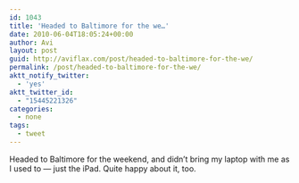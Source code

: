 ```yaml
---
id: 1043
title: 'Headed to Baltimore for the we…'
date: 2010-06-04T18:05:24+00:00
author: Avi
layout: post
guid: http://aviflax.com/post/headed-to-baltimore-for-the-we/
permalink: /post/headed-to-baltimore-for-the-we/
aktt_notify_twitter:
  - 'yes'
aktt_twitter_id:
  - "15445221326"
categories:
  - none
tags:
  - tweet
---
```

Headed to Baltimore for the weekend, and didn&#8217;t bring my laptop with me as I used to — just the iPad. Quite happy about it, too.